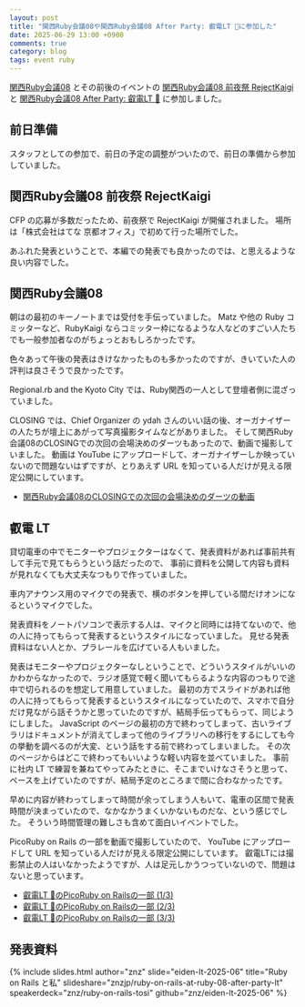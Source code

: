 ```yaml
---
layout: post
title: "関西Ruby会議08や関西Ruby会議08 After Party: 叡電LT 🚃に参加した"
date: 2025-06-29 13:00 +0900
comments: true
category: blog
tags: event ruby
---
```

[関西Ruby会議08](https://regional.rubykaigi.org/kansai08/)
とその前後のイベントの
[関西Ruby会議08 前夜祭 RejectKaigi](https://kyotorb.connpass.com/event/353449/)
と
[関西Ruby会議08 After Party: 叡電LT 🚃](https://ruby-tuesday.doorkeeper.jp/events/185048)
に参加しました。

<!--more-->

## 前日準備

スタッフとしての参加で、前日の予定の調整がついたので、前日の準備から参加していました。

## 関西Ruby会議08 前夜祭 RejectKaigi

CFP の応募が多数だったため、前夜祭で RejectKaigi が開催されました。
場所は「株式会社はてな 京都オフィス」で初めて行った場所でした。

あふれた発表ということで、本編での発表でも良かったのでは、と思えるような良い内容でした。

## 関西Ruby会議08

朝はの最初のキーノートまでは受付を手伝っていました。
Matz や他の Ruby コミッターなど、RubyKaigi ならコミッター枠になるような人などのすごい人たちでも一般参加者なのがちょっとおもしろかったです。

色々あって午後の発表はきけなかったものも多かったのですが、きいていた人の評判は良さそうで良かったです。

Regional.rb and the Kyoto City では、Ruby関西の一人として登壇者側に混ざっていました。

CLOSING では、Chief Organizer の ydah さんのいい話の後、オーガナイザーの人たちが壇上にあがって写真撮影タイムなどがありました。
そして関西Ruby会議08のCLOSINGでの次回の会場決めのダーツもあったので、動画で撮影していました。
動画は YouTube にアップロードして、オーガナイザーしか映っていないので問題ないはずですが、とりあえず URL を知っている人だけが見える限定公開にしています。

- [関西Ruby会議08のCLOSINGでの次回の会場決めのダーツの動画](https://youtu.be/s5vIslESFcg)

## 叡電 LT

貸切電車の中でモニターやプロジェクターはなくて、発表資料があれば事前共有して手元で見てもらうという話だったので、
事前に資料を公開して内容も資料が見れなくても大丈夫なつもりで作っていました。

車内アナウンス用のマイクでの発表で、横のボタンを押している間だけオンになるというマイクでした。

発表資料をノートパソコンで表示する人は、マイクと同時には持てないので、他の人に持ってもらって発表するというスタイルになっていました。
見せる発表資料はない人とか、プラレールを広げている人もいました。

発表はモニターやプロジェクターなしということで、どういうスタイルがいいのかわからなかったので、ラジオ感覚で軽く聞いてもらるような内容のつもりで途中で切られるのを想定して用意していました。
最初の方でスライドがあれば他の人に持ってもらって発表するというスタイルになっていたので、スマホで自分だけ見ながら話そうかと思っていたのですが、結局手伝ってもらって、同じようにしました。
JavaScript のページの最初の方で終わってしまって、古いライブラリはドキュメントが消えてしまって他のライブラリへの移行をするにしても今の挙動を調べるのが大変、という話をする前で終わってしまいました。
その次のページからはどこで終わってもいいような軽い内容を並べていました。
事前に社内 LT で練習を兼ねてやってみたときに、そこまでいけなさそうと思って、ペースを上げていたのですが、結局予定のところまで間に合わなかったです。

早めに内容が終わってしまって時間が余ってしまう人もいて、電車の区間で発表時間が決まっていたので、なかなかうまくいかないものだな、という感じでした。
そういう時間管理の難しさも含めて面白いイベントでした。

PicoRuby on Rails の一部を動画で撮影していたので、
YouTube にアップロードして URL を知っている人だけが見える限定公開にしています。
叡電LTには撮影禁止の人はいなかったようですが、人は足元しかうつっていないので、問題はないと思っています。

- [叡電LT 🚃のPicoRuby on Railsの一部 (1/3)](https://youtu.be/m1CJJDCjvxM)
- [叡電LT 🚃のPicoRuby on Railsの一部 (2/3)](https://youtu.be/QjcPQOUmPCY)
- [叡電LT 🚃のPicoRuby on Railsの一部 (3/3)](https://youtu.be/pm0_JdeUwKo)

## 発表資料

{% include slides.html author="znz" slide="eiden-lt-2025-06" title="Ruby on Rails と私" slideshare="znzjp/ruby-on-rails-at-ruby-08-after-party-lt" speakerdeck="znz/ruby-on-rails-tosi" github="znz/eiden-lt-2025-06" %}
